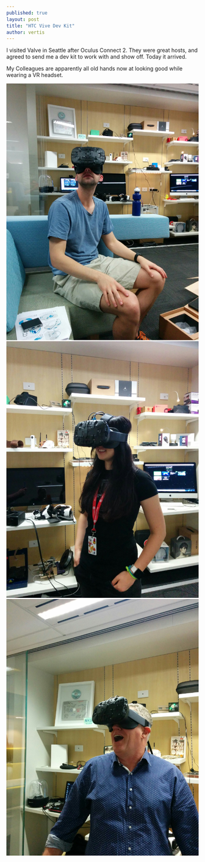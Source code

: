 ```yaml
---
published: true
layout: post
title: "HTC Vive Dev Kit"
author: vertis
---
```

I visited Valve in Seattle after Oculus Connect 2. They were great hosts, and agreed to send me a dev kit to work with and show off. Today it arrived.

My Colleagues are apparently all old hands now at looking good while wearing a VR headset.

![Joh wearing the new Vive Dev Kit](/assets/images/vive-devkit-1.png)
![Mei wearing the new Vive Dev Kit](/assets/images/vive-devkit-2.png)
![Nigel wearing the new Vive Dev Kit](/assets/images/vive-devkit-3.png)
